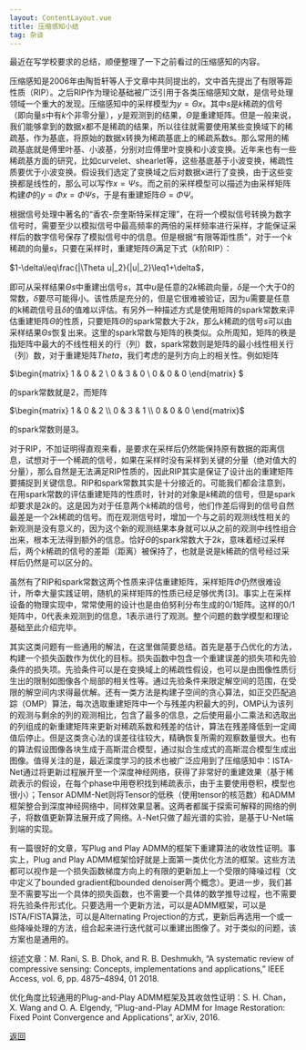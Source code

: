 ```yaml
---
layout: ContentLayout.vue
title: 压缩感知小结
tag: 杂谈
---
```


最近在写学校要求的总结，顺便整理了一下之前看过的压缩感知的内容。

压缩感知是2006年由陶哲轩等人于文章中共同提出的，文中首先提出了有限等距性质（RIP）。之后RIP作为理论基础被广泛引用于各类压缩感知文献，是信号处理领域一个重大的发现。压缩感知中的采样模型为$y=\Theta x$。其中$s$是$k$稀疏的信号（即向量$s$中有$k$个非零分量），$y$是观测到的结果，$\Theta$是重建矩阵。但是一般来说，我们能够拿到的数据x都不是稀疏的结果，所以往往就需要使用某些变换域下的稀疏基，作为基底，将原始的数据x转换为稀疏基底上的稀疏系数s。那么常用的稀疏基底就是傅里叶基、小波基，分别对应傅里叶变换和小波变换。近年来也有一些稀疏基方面的研究，比如curvelet、shearlet等，这些基底基于小波变换，稀疏性质要优于小波变换。假设我们选定了变换域之后对数据x进行了变换，由于这些变换都是线性的，那么可以写作$x=\Psi s$。而之前的采样模型可以描述为由采样矩阵构建$\Phi$的$y=\Phi x=\Phi\Psi s$，于是有重建矩阵$\Theta=\Phi\Psi$。

根据信号处理中著名的“香农-奈奎斯特采样定理”，在将一个模拟信号转换为数字信号时，需要至少以模拟信号中最高频率的两倍的采样频率进行采样，才能保证采样后的数字信号保存了模拟信号中的信息。但是根据“有限等距性质”，对于一个$k$稀疏的向量$s$，只要在采样时，重建矩阵$\Theta$满足下式（$k$阶RIP）：

$1-\delta\leq\frac{|\Theta u|_2}{|u|_2}\leq1+\delta$，

即可从采样结果$\Theta s$中重建出信号$s$，其中$u$是任意的$2k$稀疏向量，$\delta$是一个大于$0$的常数，$\delta$要尽可能得小。该性质是充分的，但是它很难被验证，因为u需要是任意的k稀疏信号且$\delta$的值难以评估。有另外一种描述方式是使用矩阵的spark常数来评估重建矩阵$\Theta$的性质，只要矩阵$\Theta$的spark常数大于$2k$，那么$k$稀疏的信号$s$可以由采样结果$\Theta s$恢复出来。这里的spark常数与矩阵的秩类似。众所周知，矩阵的秩是指矩阵中最大的不线性相关的行（列）数，spark常数则是矩阵的最小线性相关行（列）数，对于重建矩阵$Theta$，我们考虑的是列方向上的相关性。例如矩阵

$\begin{matrix}
1 & 0 & 2 \\
0 & 3 & 0 \\
0 & 0 & 0
\end{matrix} $

的spark常数就是2，而矩阵

$\begin{matrix}
1 & 0 & 2 \\
0 & 3 & 1 \\
0 & 0 & 0
\end{matrix}$

的spark常数则是3。

对于RIP，不加证明得直观来看，是要求在采样后仍然能保持原有数据的距离信息，试想对于一个稀疏的信号，如果在采样时没有采样到关键的分量（绝对值大的分量），那么自然是无法满足RIP性质的，因此RIP其实是保证了设计出的重建矩阵要捕捉到关键信息。RIP和spark常数其实是十分接近的。可能我们都会注意到，在用spark常数的评估重建矩阵的性质时，针对的对象是$k$稀疏的信号，但是spark却要求是$2k$的。这是因为对于任意两个$k$稀疏的信号，他们作差后得到的信号自然最差是一个$2k$稀疏的信号。而在观测信号时，增加一个与之前的观测线性相关的新观测是没有意义的，因为这个新的观测结果本身就可以从之前的观测中线性组合出来，根本无法得到额外的信息。恰好$\Theta$的spark常数大于$2k$，意味着经过采样后，两个$k$稀疏的信号的差距（距离）被保持了，也就是说是k稀疏的信号经过采样后仍然是可以区分的。

虽然有了RIP和spark常数这两个性质来评估重建矩阵，采样矩阵$\Phi$仍然很难设计，所幸大量实践证明，随机的采样矩阵的性质已经足够优秀[3]。事实上在采样设备的物理实现中，常常使用的设计也是由伯努利分布生成的0/1矩阵。这样的0/1矩阵中，$0$代表未观测到的信息，$1$表示进行了观测。整个问题的数学模型和理论基础至此介绍完毕。

其实这类问题有一些通用的解法，在这里做简要总结。首先是基于凸优化的方法，构建一个损失函数作为优化的目标。损失函数中包含一个重建误差的损失项和先验条件的损失项。先验条件可以是在变换域上的稀疏性假设，也可以是由图像性质衍生出的限制如图像各个局部的相关性等。通过先验条件来限定解空间的范围，在受限的解空间内求得最优解。还有一类方法是构建子空间的贪心算法，如正交匹配追踪（OMP）算法，每次选取重建矩阵中一个与残差内积最大的列，OMP认为该列的观测与剩余的列的观测相比，包含了最多的信息，之后使用最小二乘法和选取出的列组成的新重建矩阵来更新对稀疏系数和残差的估计，算法在残差降低到一定阈值后停止。但是这类贪心法的误差往往较大，精确恢复所需的观察数量很大。也有的算法假设图像各块生成于高斯混合模型，通过拟合生成式的高斯混合模型生成出图像。值得关注的是，最近深度学习的技术也被广泛应用到了压缩感知中：ISTA-Net通过将更新过程展开至一个深度神经网络，获得了非常好的重建效果（基于稀疏表示的假设，在每个phase中用卷积找到稀疏表示，由于主要使用卷积，模型也很小）；Tensor ADMM-Net则将Tensor的低秩（使用tensor的核范数）和ADMM框架整合到深度神经网络中，同样效果显著。这两者都属于探索可解释的网络的例子，将数值更新算法展开成了网络。$\lambda$-Net只做了超光谱的实验，是基于U-Net端到端的实现。

有一篇很好的文章，写Plug and Play ADMM的框架下重建算法的收敛性证明。事实上，Plug and Play ADMM框架恰好就是上面第一类优化方法的框架。这些方法都可以视作是一个损失函数梯度方向上的有限的更新加上一个受限的降噪过程（文中定义了bounded gradient和bounded denoiser两个概念）。更进一步，我们甚至不需要写出一个具体的损失函数，也不需要一个具体的数学推导过程，也不需要将先验条件形式化。只要选用一个更新方法，可以是ADMM框架，可以是ISTA/FISTA算法，可以是Alternating Projection的方式，更新后再选用一个或一些降噪处理的方法，组合起来进行迭代就可以重建出图像了。对于类似的问题，该方案也是通用的。



综述文章：M. Rani, S. B. Dhok, and R. B. Deshmukh, “A systematic review of compressive sensing: Concepts, implementations and applications,” IEEE Access, vol. 6, pp. 4875–4894, 01 2018.

优化角度比较通用的Plug-and-Play ADMM框架及其收敛性证明：S. H. Chan，X. Wang and O. A. Elgendy, “Plug-and-Play ADMM for Image Restoration: Fixed Point Convergence and Applications”,  arXiv, 2016.

[返回](/zh/blogs/)